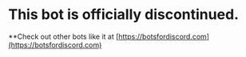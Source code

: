 # This bot is officially discontinued.

**Check out other bots like it at [https://botsfordiscord.com](https://botsfordiscord.com)
